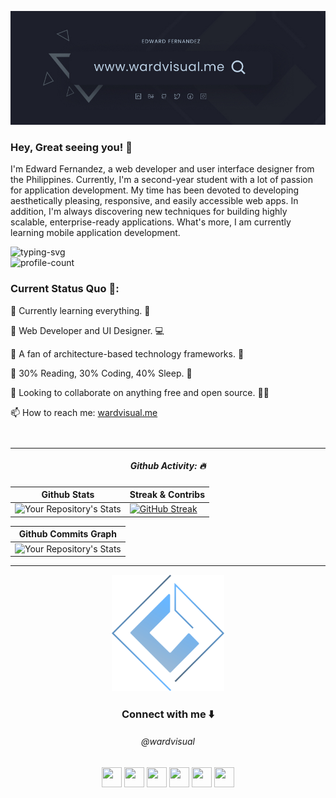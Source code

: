 <!--
  @Author: Edward Fernandez (https://github.com/wardvisual)
 -->

[<img src="./assets/wardvisual-banner.png">](https://www.wardvisual.me/)

<h3> Hey, Great seeing you! 👀</h3>
<p> I'm Edward Fernandez, a web developer and user interface designer from the Philippines. Currently, I'm a second-year student with a lot of passion for application development. My time has been devoted to developing aesthetically pleasing, responsive, and easily accessible web apps. In addition, I'm always discovering new techniques for building highly scalable, enterprise-ready applications. What's more, I am currently learning mobile application development. </p>

<div> 
<img src="https://readme-typing-svg.herokuapp.com?color=5A9BDA&lines=Edward+Fernandez;Fullstack+Javascript+Developer;UI%2FUX+Designer" alt="typing-svg"> 
<br/> 
<img src="https://komarev.com/ghpvc/?username=your-github-wardvisual&style=flat-square" alt="profile-count"/> 
</div>

<div align="start" style="margin-bottom: 3em;">
  <h3> Current Status Quo 🍵: </h3>
    <p> 🌱 Currently learning everything. 🤣 </p>
    <p> 💼 Web Developer and UI Designer. 💻 </p>
    <p> 🚀 A fan of architecture-based technology frameworks. 🤞</p>
    <p> 🤖 30% Reading, 30% Coding, 40% Sleep. 🧒 </p>
    <p> 👯 Looking to collaborate on anything free and open source. 👩‍💻 </p>
    <p> 📫 How to reach me: <a href="https://www.wardvisual.me/" target="_blank">wardvisual.me</a> </p>
</div>

<hr />

<div align="center" >
  <h5>Github Activity: 🔥</h5>
</div>

| Github Stats |Streak & Contribs
| --- | --- |
| ![Your Repository's Stats](https://github-readme-stats.vercel.app/api?username=wardvisual&show_icons=true&hide=&count_private=true&title_color=519AD7&text_color=ffffff&icon_color=519AD7&bg_color=1B1A22&hide_border=true&show_icons=true) | [![GitHub Streak](https://github-readme-streak-stats.herokuapp.com/?user=wardvisual&stroke=ffffff&background=1B1A22&ring=519AD7&fire=0891b2&currStreakNum=ffffff&currStreakLabel=519AD7&sideNums=ffffff&sideLabels=ffffff&dates=ffffff&hide_border=true)](https://git.io/streak-stats) |

| Github Commits Graph
| --- |
| ![Your Repository's Stats](https://activity-graph.herokuapp.com/graph?username=wardvisual&bg_color=1B1A22&color=519AD7&line=519AD7&point=ffffff&area_color=519AD7&area=true&hide_border=true&custom_title=GitHub%20Commits%20Graph)

<hr>

<div align="center">
    <img width="180px" src="./assets/logo.png" alt="logo"/>
</div>

<div align="center" style="margin-bottom: 3em;">
  <h3> Connect with me ⬇️</h3>
  <h6> @wardvisual </h6>
  <a href="https://discordapp.com/users/724778421074264187" target="_blank" rel="noreferrer"><img src="https://raw.githubusercontent.com/danielcranney/readme-generator/main/public/icons/socials/discord.svg" width="32" height="32" /></a> <a href="https://www.facebook.com/wardvisual" target="_blank" rel="noreferrer"><img src="https://raw.githubusercontent.com/danielcranney/readme-generator/main/public/icons/socials/facebook.svg" width="32" height="32" /></a> <a href="https://www.github.com/wardvisual" target="_blank" rel="noreferrer"><img src="https://raw.githubusercontent.com/danielcranney/readme-generator/main/public/icons/socials/github-dark.svg" width="32" height="32" /></a> <a href="http://www.instagram.com/wardvisual" target="_blank" rel="noreferrer"><img src="https://raw.githubusercontent.com/danielcranney/readme-generator/main/public/icons/socials/instagram.svg" width="32" height="32" /></a> <a href="https://www.linkedin.com/in/wardvisual" target="_blank" rel="noreferrer"><img src="https://raw.githubusercontent.com/danielcranney/readme-generator/main/public/icons/socials/linkedin.svg" width="32" height="32" /></a> <a href="https://www.twitter.com/wardvisual" target="_blank" rel="noreferrer"><img src="https://raw.githubusercontent.com/danielcranney/readme-generator/main/public/icons/socials/twitter.svg" width="32" height="32" /></a></p>
  
</div>
